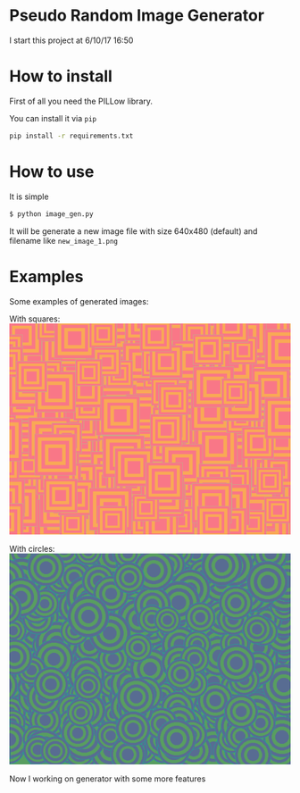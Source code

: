 # Pseudo Random Image Generator

I start this project at  6/10/17 16:50

# How to install 

 First of all you need the PILLow library. 
 
 You can install it  via `pip`

```bash
pip install -r requirements.txt
```

#  How to use
 It is simple
 
```bash
$ python image_gen.py
```
It will be generate a new image file  with size 640x480 (default) and filename like `new_image_1.png`  


# Examples
Some examples of generated  images:

With squares:
![squuares](example/example_squares.png)

With circles:
![circles](example/example_circles.png)

Now I working on generator with some more features
